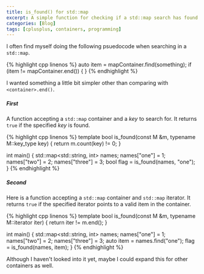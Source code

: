 ```yaml
---
title: is_found() for std::map
excerpt: A simple function for checking if a std::map search has found something or not.
categories: [Blog]
tags: [cplusplus, containers, programming]
---
```


I often find myself doing the following psuedocode when searching in a `std::map`.

{% highlight cpp linenos %}
auto item = mapContainer.find(something);
if (item != mapContainer.end()) {
}
{% endhighlight %}

I wanted something a little bit simpler other than comparing with `<container>.end()`.

##### First

A function accepting a `std::map` container and a _key_ to search for.
It returns `true` if the specified _key_ is found.

{% highlight cpp linenos %}
template <typename M>
bool is_found(const M &m, typename M::key_type key) {
    return m.count(key) != 0;
}

int main() {
    std::map<std::string, int> names;
    names["one"] = 1;
    names["two"] = 2;
    names["three"] = 3;
    bool flag = is_found(names, "one");
}
{% endhighlight %}

##### Second

Here is a function accepting a `std::map` container and `std::map` iterator.
It returns `true` if the specified iterator points to a valid item in the container.

{% highlight cpp linenos %}
template <typename M>
bool is_found(const M &m, typename M::iterator iter) {
    return iter != m.end();
}

int main() {
    std::map<std::string, int> names;
    names["one"] = 1;
    names["two"] = 2;
    names["three"] = 3;
    auto item = names.find("one");
    flag = is_found(names, item);
}
{% endhighlight %}

Although I haven't looked into it yet, maybe I could expand this for other containers as well.
